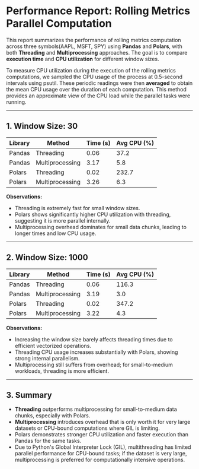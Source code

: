 # Performance Report: Rolling Metrics Parallel Computation

This report summarizes the performance of rolling metrics computation across three symbols(AAPL, MSFT, SPY) using **Pandas** and **Polars**, with both **Threading** and **Multiprocessing** approaches. The goal is to compare **execution time** and **CPU utilization** for different window sizes.


To measure CPU utilization during the execution of the rolling metrics computations, we sampled the CPU usage of the process at 0.5-second intervals using psutil. These periodic readings were then **averaged** to obtain the mean CPU usage over the duration of each computation. This method provides an approximate view of the CPU load while the parallel tasks were running.

---

## 1. Window Size: 30

| Library | Method           | Time (s) | Avg CPU (%) |
|---------|-----------------|-----------|-------------|
| Pandas  | Threading        | 0.06      | 37.2        |
| Pandas  | Multiprocessing  | 3.17      | 5.8         |
| Polars  | Threading        | 0.02      | 232.7       |
| Polars  | Multiprocessing  | 3.26      | 6.3         |

**Observations:**

- Threading is extremely fast for small window sizes.
- Polars shows significantly higher CPU utilization with threading, suggesting it is more parallel internally.
- Multiprocessing overhead dominates for small data chunks, leading to longer times and low CPU usage.

---

## 2. Window Size: 1000

| Library | Method           | Time (s) | Avg CPU (%) |
|---------|-----------------|-----------|-------------|
| Pandas  | Threading        | 0.06      | 116.3       |
| Pandas  | Multiprocessing  | 3.19      | 3.0         |
| Polars  | Threading        | 0.02      | 347.2       |
| Polars  | Multiprocessing  | 3.22      | 4.3         |

**Observations:**

- Increasing the window size barely affects threading times due to efficient vectorized operations.
- Threading CPU usage increases substantially with Polars, showing strong internal parallelism.
- Multiprocessing still suffers from overhead; for small-to-medium workloads, threading is more efficient.

---

## 3. Summary

- **Threading** outperforms multiprocessing for small-to-medium data chunks, especially with Polars.
- **Multiprocessing** introduces overhead that is only worth it for very large datasets or CPU-bound computations where GIL is limiting.
- Polars demonstrates stronger CPU utilization and faster execution than Pandas for the same tasks.
- Due to Python's Global Interpreter Lock (GIL), multithreading has limited parallel performance for CPU-bound tasks; if the dataset is very large, multiprocessing is preferred for computationally intensive operations.
